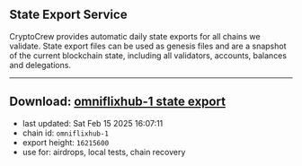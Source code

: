 ## State Export Service
CryptoCrew provides automatic daily state exports for all chains we validate. State export files can be used as genesis files and are a snapshot of the current blockchain state, including all validators, accounts, balances and delegations.

---
**Download: [omniflixhub-1 state export](https://dl-eu2.ccvalidators.com/SERVICE/omniflixhub/omniflixhub-1_export_16215600.json)**
---

- last updated: Sat Feb 15 2025 16:07:11
- chain id: `omniflixhub-1`
- export height: `16215600`
- use for: airdrops, local tests, chain recovery
